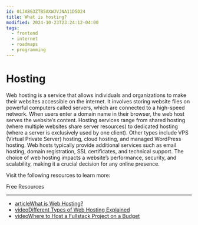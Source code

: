 ```yaml
---
id: 01JABG3ZTB5AXWJVJNA11D5D24
title: What is hosting?
modified: 2024-10-23T23:24:12-04:00
tags:
  - frontend
  - internet
  - roadmaps
  - programming
---
```

# Hosting

Web hosting is a service that allows individuals and organizations to make their websites accessible on the internet. It involves storing website files on powerful computers called servers, which are connected to a high-speed network. When users enter a domain name in their browser, the web host serves the website’s content. Hosting services range from shared hosting (where multiple websites share server resources) to dedicated hosting (where a server is exclusively used by one client). Other types include VPS (Virtual Private Server) hosting, cloud hosting, and managed WordPress hosting. Web hosts typically provide additional services such as email hosting, domain registration, SSL certificates, and technical support. The choice of web hosting impacts a website’s performance, security, and scalability, making it a crucial decision for any online presence.

Visit the following resources to learn more:

Free Resources

---

- [articleWhat is Web Hosting?](https://www.namecheap.com/hosting/what-is-web-hosting-definition/)
- [videoDifferent Types of Web Hosting Explained](https://www.youtube.com/watch?v=AXVZYzw8geg)
- [videoWhere to Host a Fullstack Project on a Budget](https://www.youtube.com/watch?v=Kx_1NYYJS7Q)